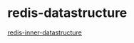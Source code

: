# redis-datastructure



[redis-inner-datastructure](https://stackoverflow.com/questions/9625246/what-are-the-underlying-data-structures-used-for-redis)